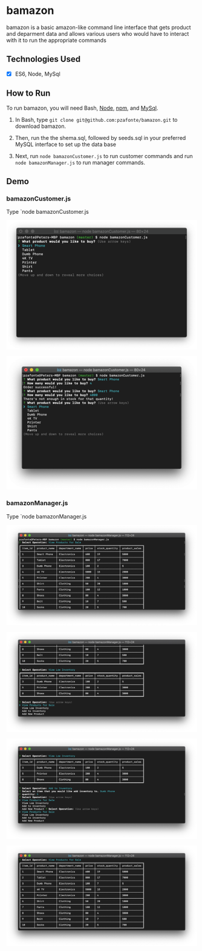 # bamazon
bamazon is a basic amazon-like command line interface that gets product and deparment data and allows various users who would have to interact with it to run the appropriate commands

## Technologies Used
- [x] ES6, Node, MySql


## How to Run
To run bamazon, you will need Bash, [Node](https://nodejs.org/), [npm](https://www.npmjs.com/), and [MySql](https://www.mysql.com/).

1. In Bash, type `git clone git@github.com:pzafonte/bamazon.git` to download bamazon.

2. Then, run the the shema.sql, followed by seeds.sql in your preferred MySQL interface to set up the data base

3. Next, run `node bamazonCustomer.js` to run customer commands and run `node bamazonManager.js` to run manager commands.


## Demo

### bamazonCustomer.js

Type `node bamazonCustomer.js 

![Bamazon Cusmoter](images/bamazonCustomer1.png)

![Bamazon Cusmoter](images/bamazonCustomer2.png)


### bamazonManager.js

Type `node bamazonManager.js 

![Bamazon Manager](images/bamazonManager1.png)

![Bamazon Manager](images/bamazonManager2.png)

![Bamazon Manager](images/bamazonManager3.png)

![Bamazon Manager](images/bamazonManager4.png)
